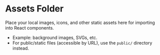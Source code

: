 # Assets Folder

Place your local images, icons, and other static assets here for importing into React components.

- Example: background images, SVGs, etc.
- For public/static files (accessible by URL), use the `public/` directory instead. 